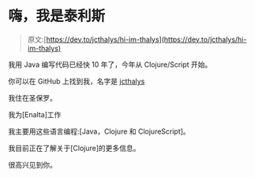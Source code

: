 # 嗨，我是泰利斯

> 原文:[https://dev.to/jcthalys/hi-im-thalys](https://dev.to/jcthalys/hi-im-thalys)

我用 Java 编写代码已经快 10 年了，今年从 Clojure/Script 开始。

你可以在 GitHub 上找到我，名字是 [jcthalys](https://github.com/jcthalys)

我住在圣保罗。

我为[Enalta]工作

我主要用这些语言编程:[Java，Clojure 和 ClojureScript]。

我目前正在了解关于[Clojure]的更多信息。

很高兴见到你。